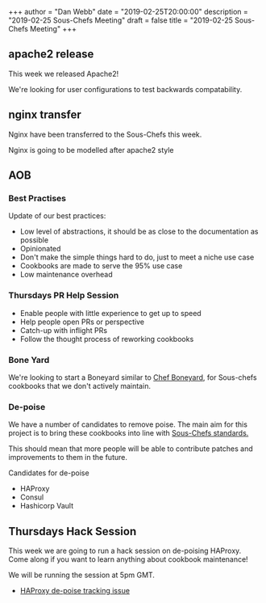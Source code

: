 +++
author = "Dan Webb"
date = "2019-02-25T20:00:00"
description = "2019-02-25 Sous-Chefs Meeting"
draft = false
title = "2019-02-25 Sous-Chefs Meeting"
+++

## apache2 release

This week we released Apache2!

We're looking for user configurations to test backwards compatability.

## nginx transfer

Nginx have been transferred to the Sous-Chefs this week.

Nginx is going to be modelled after apache2 style

## AOB

### Best Practises

Update of our best practices:

- Low level of abstractions, it should be as close to the documentation as possible
- Opinionated
- Don't make the simple things hard to do, just to meet a niche use case
- Cookbooks are made to serve the 95% use case
- Low maintenance overhead

### Thursdays PR Help Session

- Enable people with little experience to get up to speed
- Help people open PRs or perspective
- Catch-up with inflight PRs
- Follow the thought process of reworking cookbooks

### Bone Yard

We're looking to start a Boneyard similar to [Chef Boneyard](https://github.com/chef-boneyard), for Sous-chefs cookbooks that we don't actively maintain.

### De-poise

We have a number of candidates to remove poise. The main aim for this project is to bring these cookbooks into line with [Sous-Chefs standards.](/docs/best-practices/)

This should mean that more people will be able to contribute patches and improvements to them in the future.

Candidates for de-poise

- HAProxy
- Consul
- Hashicorp Vault

## Thursdays Hack Session

This week we are going to run a hack session on de-poising HAProxy. Come along if you want to learn anything about cookbook maintenance!

We will be running the session at 5pm GMT.

- [HAProxy de-poise tracking issue](https://github.com/sous-chefs/haproxy/issues/332)
